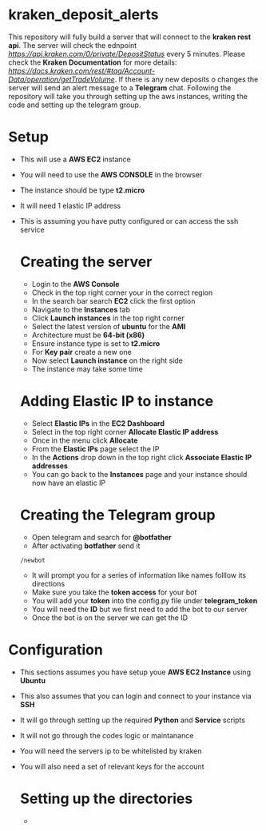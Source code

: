# kraken_deposit_alerts
This repository will fully build a server that will connect to the **kraken rest api**. The server will check the ednpoint *https://api.kraken.com/0/private/DepositStatus* every 5 minutes. Please check the **Kraken Documentation** for more details: *https://docs.kraken.com/rest/#tag/Account-Data/operation/getTradeVolume*. If there is any new deposits o changes the server will send an alert message to a **Telegram** chat. Following the repository will take you through setting up the aws instances, writing the code and setting up the telegram group.

# Setup
- This will use a **AWS EC2** instance
- You will need to use the **AWS CONSOLE** in the browser
- The instance should be type **t2.micro**
- It will need 1 elastic IP address
- This is assuming you have putty configured or can access the ssh service
  
  # Creating the server
  - Login to the **AWS Console**
  - Check in the top right corner your in the correct region
  - In the search bar search **EC2** click the first option
  - Navigate to the **Instances** tab
  - Click **Launch instances** in the top right corner
  - Select the latest version of **ubuntu** for the **AMI**
  - Architecture must be **64-bit (x86)**
  - Ensure instance type is set to **t2.micro**
  - For **Key pair** create a new one
  - Now select **Launch instance** on the right side
  - The instance may take some time
  
  # Adding Elastic IP to instance
  - Select **Elastic IPs** in the **EC2 Dashboard**
  - Select in the top right corner **Allocate Elastic IP address**
  - Once in the menu click **Allocate**
  - From the **Elastic IPs** page select the IP
  - In the **Actions** drop down in the top right click **Associate Elastic IP addresses**
  - You can go back to the **Instances** page and your instance should now have an elastic IP

  # Creating the Telegram group
  - Open telegram and search for **@botfather**
  - After activating **botfather** send it
  ```
  /newbot
  ```
  - It will prompt you for a series of information like names folllow its directions
  - Make sure you take the **token access** for your bot
  - You will add your **token** into the config.py file under **telegram_token**
  - You will need the **ID** but we first need to add the bot to our server
  - Once the bot is on the server we can get the ID

# Configuration
- This sections assumes you have setup youe **AWS EC2 Instance** using **Ubuntu**
- This also assumes that you can login and connect to your instance via **SSH**
- It will go through setting up the required **Python** and **Service** scripts
- It will not go through the codes logic or maintanance
- You will need the servers ip to be whitelisted by kraken
- You will also need a set of relevant keys for the account

  # Setting up the directories
  - 
